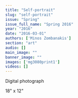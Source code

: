 ```yaml
---
title: "Self-portrait"
slug: "self-portrait"
issue: "Spring"
issue_full_name: "Spring 2016"
year: "2016"
date: "2016-03-01"
authors: ['Minos Zombanakis']
section: "art"
audio: []
main_image: ""
banner_image: ""
images: ['mg3080print1']
videos: []
---
```

Digital photograph

 18" x 12"

